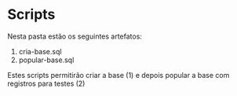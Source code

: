 # Scripts
Nesta pasta estão os seguintes artefatos:
1. cria-base.sql
2. popular-base.sql

Estes scripts permitirão criar a base (1) e depois popular a base com registros para testes (2)